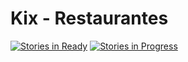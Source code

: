 # Kix - Restaurantes 
[![Stories in Ready](https://badge.waffle.io/g3org3/kix-restaurantes.png?label=ready&title=Ready)](http://waffle.io/g3org3/kix-restaurantes) [![Stories in Progress](https://badge.waffle.io/g3org3/kix-restaurantes.svg?label=in%20progress&title=In%20Progress)](http://waffle.io/g3org3/kix-restaurantes)
